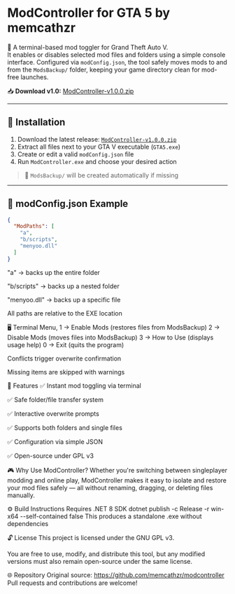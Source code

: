 # ModController for GTA 5 by memcathzr

🔧 A terminal-based mod toggler for Grand Theft Auto V.  
It enables or disables selected mod files and folders using a simple console interface. Configured via `modConfig.json`, the tool safely moves mods to and from the `ModsBackup/` folder, keeping your game directory clean for mod-free launches.

📥 **Download v1.0:** [ModController-v1.0.0.zip](https://github.com/memcathzr/modcontroller/releases/tag/v1.0.0)

---

## 🧩 Installation

1. Download the latest release: [`ModController-v1.0.0.zip`](https://github.com/memcathzr/modcontroller/releases/latest)
2. Extract all files next to your GTA V executable (`GTA5.exe`)
3. Create or edit a valid `modConfig.json` file
4. Run `ModController.exe` and choose your desired action

> 🔸 `ModsBackup/` will be created automatically if missing





---

## 📝 modConfig.json Example

```json
{
  "ModPaths": [
    "a",
    "b/scripts",
    "menyoo.dll"
  ]
}
```

"a" → backs up the entire folder

"b/scripts" → backs up a nested folder

"menyoo.dll" → backs up a specific file

All paths are relative to the EXE location

🖥️ Terminal Menu,
1 → Enable Mods     (restores files from ModsBackup)
2 → Disable Mods    (moves files into ModsBackup)
3 → How to Use      (displays usage help)
0 → Exit            (quits the program)

Conflicts trigger overwrite confirmation

Missing items are skipped with warnings

🌟 Features
✅ Instant mod toggling via terminal

✅ Safe folder/file transfer system

✅ Interactive overwrite prompts

✅ Supports both folders and single files

✅ Configuration via simple JSON

✅ Open-source under GPL v3

🎮 Why Use ModController?
Whether you're switching between singleplayer modding and online play, ModController makes it easy to isolate and restore your mod files safely — all without renaming, dragging, or deleting files manually.

⚙️ Build Instructions
Requires .NET 8 SDK
dotnet publish -c Release -r win-x64 --self-contained false
This produces a standalone .exe without dependencies

🔓 License
This project is licensed under the GNU GPL v3.

You are free to use, modify, and distribute this tool, but any modified versions must also remain open-source under the same license.

🌐 Repository
Original source: https://github.com/memcathzr/modcontroller Pull requests and contributions are welcome!




